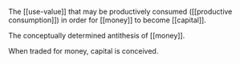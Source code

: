 The [[use-value]] that may be productively consumed ([[productive consumption]]) in order for [[money]] to become [[capital]].

The conceptually determined antithesis of [[money]]. 

When traded for money, capital is conceived. 